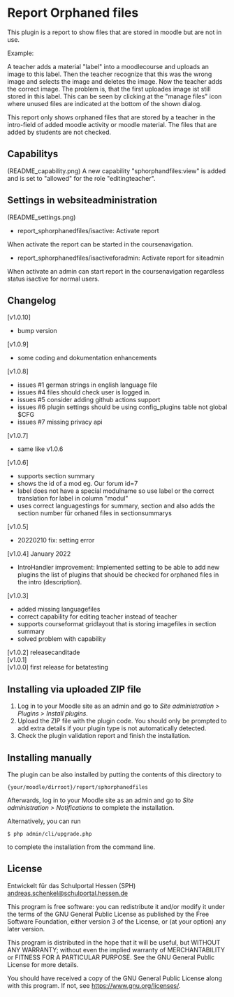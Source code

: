 # Report Orphaned files #

This plugin is a report to show files that are stored in moodle but are not in use.


Example:

A teacher adds a material "label" into a moodlecourse and uploads an image to this label. Then the teacher recognize that this was the wrong image and selects the image and deletes the image. Now the teacher adds the correct image.
The problem is, that the first uploades image ist still stored in this label. This can be seen by clicking at the "manage files" icon where unused files are indicated at the bottom of the shown dialog.


This report only shows orphaned files that are stored by a teacher in the intro-field of added moodle activity or moodle material. The files that are added by students are not checked.

## Capabilitys 
(README_capability.png)
A new capability "sphorphandfiles:view" is added and is set to "allowed" for the role "editingteacher". 

## Settings in websiteadministration
(README_settings.png)

- report_sphorphanedfiles/isactive: Activate report

When activate the report can be started in the coursenavigation.

- report_sphorphanedfiles/isactiveforadmin: Activate report for siteadmin 

When activate an admin can start report in the coursenavigation regardless status isactive for normal users.


## Changelog ##
[v1.0.10]

- bump version

[v1.0.9]

- some coding and dokumentation enhancements

[v1.0.8]

- issues #1 german strings in english language file
- issues #4 files should check user is logged in.
- issues #5 consider adding github actions support
- issues #6 plugin settings should be using config_plugins table not global $CFG
- issues #7 missing privacy api

[v1.0.7]

- same like v1.0.6

[v1.0.6]

- supports section summary
- shows the id of a mod eg.     Our forum id=7
- label does not have a special modulname so use label or the correct translation for label in column "modul"
- uses correct languagestings for summary, section and also adds the section number für orhaned files in sectionsummarys
  

[v1.0.5] 

- 20220210 fix: setting error


[v1.0.4] January 2022

- IntroHandler improvement: Implemented setting to be able to add new plugins the list of plugins that should be checked for orphaned files in the intro (description).


[v1.0.3] 

- added missing languagefiles
- correct capability for editing teacher instead of teacher
- supports courseformat gridlayout that is storing imagefiles in section summary
- solved problem with capability

[v1.0.2] releasecanditade  
[v1.0.1]   
[v1.0.0] first release for betatesting  



## Installing via uploaded ZIP file ##

1. Log in to your Moodle site as an admin and go to _Site administration >
   Plugins > Install plugins_.
2. Upload the ZIP file with the plugin code. You should only be prompted to add
   extra details if your plugin type is not automatically detected.
3. Check the plugin validation report and finish the installation.

## Installing manually ##

The plugin can be also installed by putting the contents of this directory to

    {your/moodle/dirroot}/report/sphorphanedfiles

Afterwards, log in to your Moodle site as an admin and go to _Site administration >
Notifications_ to complete the installation.

Alternatively, you can run

    $ php admin/cli/upgrade.php

to complete the installation from the command line.

## License ##

Entwickelt für das Schulportal Hessen (SPH)
<andreas.schenkel@schulportal.hessen.de>

This program is free software: you can redistribute it and/or modify it under
the terms of the GNU General Public License as published by the Free Software
Foundation, either version 3 of the License, or (at your option) any later
version.

This program is distributed in the hope that it will be useful, but WITHOUT ANY
WARRANTY; without even the implied warranty of MERCHANTABILITY or FITNESS FOR A
PARTICULAR PURPOSE.  See the GNU General Public License for more details.

You should have received a copy of the GNU General Public License along with
this program.  If not, see <https://www.gnu.org/licenses/>.
